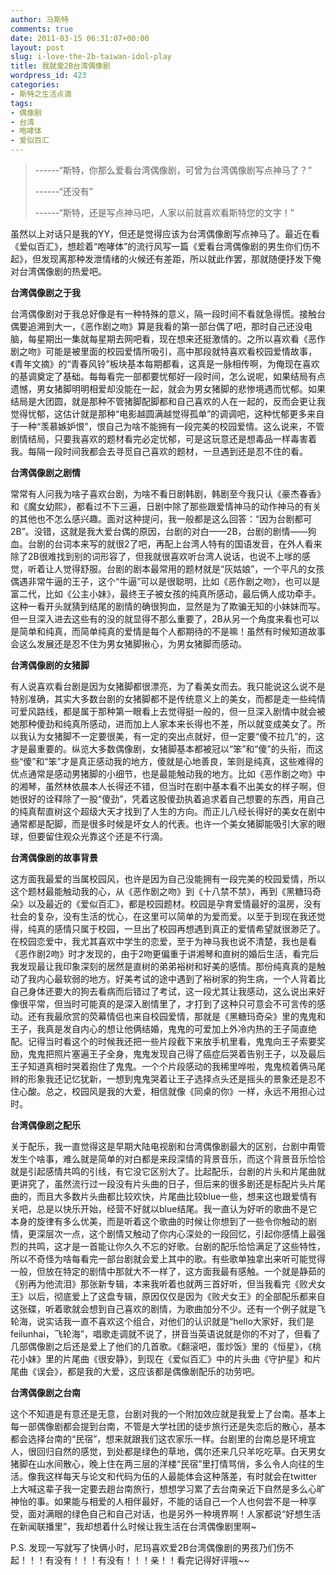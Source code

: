 ```yaml
---
author: 马斯特
comments: true
date: 2011-03-15 06:31:07+00:00
layout: post
slug: i-love-the-2b-taiwan-idol-play
title: 我就爱2B台湾偶像剧
wordpress_id: 423
categories:
- 斯特之生活点滴
tags:
- 偶像剧
- 台湾
- 咆哮体
- 爱似百汇
---
```


>------“斯特，你那么爱看台湾偶像剧，可曾为台湾偶像剧写点神马了？”
>
>------“还没有”
>
>------“斯特，还是写点神马吧，人家以前就喜欢看斯特您的文字！”


虽然以上对话只是我的YY，但还是觉得应该为台湾偶像剧写点神马了。最近在看《爱似百汇》，想趁着“咆哮体”的流行风写一篇《爱看台湾偶像剧的男生你们伤不起》，但发现离那种发泄情绪的火候还有差距，所以就此作罢，那就随便抒发下俺对台湾偶像剧的热爱吧。

**台湾偶像剧之于我**

台湾偶像剧对于我总好像是有一种特殊的意义，隔一段时间不看就急得慌。接触台偶要追溯到大一，《恶作剧之吻》算是我看的第一部台偶了吧，那时自己还没电脑，每星期出一集就每星期去网吧看，现在想来还挺激情的。之所以喜欢看《恶作剧之吻》可能是被里面的校园爱情所吸引，高中那段就特喜欢看校园爱情故事，《青年文摘》的“青春风铃”板块基本每期都看，这真是一脉相传啊，为俺现在喜欢的基调奠定了基础。每每看完一部都要忧郁好一段时间，怎么说呢，如果结局有点遗憾，男女猪脚明明相爱却没能在一起，就会为男女猪脚的悲惨境遇而忧郁。如果结局是大团圆，就是那种不管猪脚配脚都和自己喜欢的人在一起的，反而会更让我觉得忧郁，这估计就是那种“电影越圆满越觉得孤单”的调调吧，这种忧郁更多来自于一种“羡慕嫉妒恨”，恨自己为啥不能拥有一段完美的校园爱情。这么说来，不管剧情结局，只要我喜欢的题材看完必定忧郁，可是这玩意还是想毒品一样毒害着我。每隔一段时间我都会去寻觅自己喜欢的题材，一旦遇到还是忍不住的看。

**台湾偶像剧之剧情**

常常有人问我为啥子喜欢台剧，为啥不看日剧韩剧，韩剧至今我只认《豪杰春香》和《魔女幼熙》，都看过不下三遍，日剧中除了那些跟爱情神马的动作神马的有关的其他也不怎么感兴趣。面对这种提问，我一般都是这么回答：“因为台剧都可2B”。没错，这就是我大爱台偶的原因，台剧的对白——2B，台剧的剧情——狗血。台剧的台词本来写的就很2了吧，再配上台湾人特有的国语发音，在外人看来除了2B很难找到别的词形容了，但我就很喜欢听台湾人说话，也说不上嗲的感觉，听着让人觉得舒服。台剧的剧本最常用的题材就是“灰姑娘”，一个平凡的女孩偶遇非常牛逼的王子，这个“牛逼”可以是很聪明，比如《恶作剧之吻》，也可以是富二代，比如《公主小妹》，最终王子被女孩的纯真所感动，最后俩人成功牵手。这种一看开头就猜到结尾的剧情的确很狗血，显然是为了欺骗无知的小妹妹而写。但一旦深入进去这些有的没的就显得不那么重要了，2B从另一个角度来看也可以是简单和纯真，而简单纯真的爱情是每个人都期待的不是嘛！虽然有时候知道故事会这么发展还是忍不住为男女猪脚揪心，为男女猪脚而感动。

**台湾偶像剧的女猪脚**

有人说喜欢看台剧是因为女猪脚都很漂亮，为了看美女而去。我只能说这么说不是特别准确，其实大多数台剧的女猪脚都不是传统意义上的美女，而都是走一些纯情可爱风路线，都是属于那种第一眼看上去觉得挺一般的，但一旦深入剧情中就会被她那种傻劲和纯真所感动，进而加上人家本来长得也不差，所以就变成美女了。所以我认为女猪脚不一定要很美，有一定的突出点就好，但一定要“傻不拉几”的，这才是最重要的。纵览大多数偶像剧，女猪脚基本都被冠以“笨”和“傻”的头衔，而这些“傻”和“笨”才是真正感动我的地方，傻就是心地善良，笨则是纯真，这些难得的优点通常是感动男猪脚的小细节，也是最能触动我的地方。比如《恶作剧之吻》中的湘琴，虽然林依晨本人长得还不错，但当时在剧中基本看不出美女的样子啊，但她很好的诠释除了一股“傻劲”，凭着这股傻劲执着追求着自己想要的东西，用自己的纯真帮直树这个超级大天才找到了人生的方向。而正儿八经长得好的美女在剧中通常都是配脚，而是很多时候是坏女人的代表。也许一个美女猪脚能吸引大家的眼球，但要留住观众光靠这个还是不行滴。
<!--more-->

**台湾偶像剧的故事背景**

这方面我最爱的当属校园风，也许是因为自己没能拥有一段完美的校园爱情，所以这个题材最能触动我的心，从《恶作剧之吻》到《十八禁不禁》，再到《黑糖玛奇朵》以及最近的《爱似百汇》，都是校园题材。校园是孕育爱情最好的温房，没有社会的复杂，没有生活的忧心，在这里可以简单的为爱而爱。以至于到现在我还觉得，纯真的感情只属于校园，一旦出了校园再想遇到真正的爱情希望就很渺茫了。在校园恋爱中，我尤其喜欢中学生的恋爱，至于为神马我也说不清楚，我也是看《恶作剧2吻》时才发现的，由于2吻更偏重于讲湘琴和直树的婚后生活，看完后我发现最让我印象深刻的居然是直树的弟弟裕树和好美的感情。那份纯真真的是触动了我内心最软弱的地方。好美考试的途中遇到了裕树家的狗生病，一个人背着比自己身体还要大的狗去看病而后错过了考试，这一段尤其让我感动，这么说出来好像很平常，但当时可能真的是深入剧情里了，才打到了这种只可意会不可言传的感动。还有我最欣赏的荧幕情侣也来自校园爱情，那就是《黑糖玛奇朵》里的鬼鬼和王子，我真是发自内心的想让他俩结婚，鬼鬼的可爱加上外冷内热的王子简直绝配。记得当时看这个的时候我还把一些片段截下来放手机里看，鬼鬼向王子索要奖励，鬼鬼把照片塞遍王子全身，鬼鬼发现自己得了癌症后哭着告别王子，以及最后王子知道真相时哭着抱住了鬼鬼。一个个片段感动的我稀里哗啦，鬼鬼梳着俩马尾辫的形象我还记忆犹新，一想到鬼鬼哭着让王子选择点头还是摇头的景象还是忍不住心酸。总之，校园风是我的大爱，相信就像《同桌的你》一样，永远不用担心过时。

**台湾偶像剧之配乐**

关于配乐，我一直觉得这是早期大陆电视剧和台湾偶像剧最大的区别，台剧中甭管发生个啥事，难么就是简单的对白都是来段深情的背景音乐，而这个背景音乐恰恰就是引起感情共鸣的引线，有它没它区别大了。比起配乐，台剧的片头和片尾曲就更讲究了，虽然流行过一段没有片头曲的日子，但后来的很多剧还是标配片头片尾曲的，而且大多数片头曲都比较欢快，片尾曲比较blue一些，想来这也跟爱情有关吧，总是以快乐开始，经营不好就以blue结尾。我一直认为好听的歌曲不是它本身的旋律有多么优美，而是听着这个歌曲的时候让你想到了一些令你触动的剧情，更深层次一点，这个剧情又触动了你内心深处的一段回忆，引起你感情上最强烈的共鸣，这才是一首能让你久久不忘的好歌。台剧的配乐恰恰满足了这些特性，所以不奇怪为啥每看完一部台剧就会爱上其中的歌。有些歌单独拿出来听可能觉得一般，但放在特定的剧情中那就大不一样了，这方面我最有感触。一个就是静茹的《别再为他流泪》那张新专辑，本来我听着也就两三首好听，但当我看完《败犬女王》以后，彻底爱上了这盘专辑，原因仅仅是因为《败犬女王》的全部配乐都来自这张碟，听着歌就会想到自己喜欢的剧情，为歌曲加分不少。还有一个例子就是飞轮海，说实话我一直不喜欢这个组合，对他们的认识就是“hello大家好，我们是feilunhai，飞轮海”，唱歌走调就不说了，拼音当英语说就是你的不对了，但看了几部偶像剧之后还是爱上了他们的几首歌。《翻滚吧，蛋炒饭》里的《恒星》，《桃花小妹》里的片尾曲《很安静》，到现在《爱似百汇》中的片头曲《守护星》和片尾曲《误会》，都是我的大爱，这应该都是偶像剧配乐的功劳吧。

**台湾偶像剧之台南**

这个不知道是有意还是无意，台剧对我的一个附加效应就是我爱上了台南。基本上每一部偶像剧都会提到台南，不管是大学社团的徒步旅行还是失恋后的散心，基本都会选择台南的“民宿”，想来就跟我们这农家乐一样。台剧里的台南总是环境宜人，很回归自然的感觉，到处都是绿色的草地，偶尔还来几只羊吃吃草。白天男女猪脚在山水间散心，晚上住在两三层的洋楼“民宿”里打情骂俏，多么令人向往的生活。像我这样每天与论文和代码为伍的人最能体会这种落差，有时就会在twitter上大喊这辈子我一定要去趟台南旅行，想想学习累了去台南亲近下自然是多么心旷神怡的事。如果能与相爱的人相伴最好，不能的话自己一个人也何尝不是一种享受，面对满眼的绿色自己和自己对话，也是另外一种境界啊！人家都说“好想生活在新闻联播里”，我却想着什么时候让我生活在台湾偶像剧里啊~

P.S. 发现一写就写了快俩小时，尼玛喜欢爱2B台湾偶像剧的男孩乃们伤不起！！！有没有！！！有没有！！！亲！！看完记得好评哦~~
